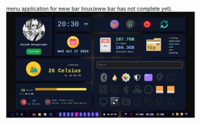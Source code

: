 menu application for eww  bar linux(eww bar has not complete yet).
![screenshot](https://github.com/rajiWanigasingha/menu_app_linux_fedora/blob/cbb0d576fb2a61b561bb76a1f1153fefc35f1e0a/Pasted%20image.png)
